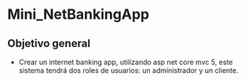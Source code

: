 # Mini_NetBankingApp

## Objetivo general
 - Crear un internet banking app, utilizando asp net core mvc 5, este sistema tendrá dos
   roles de usuarios: un administrador y un cliente.
